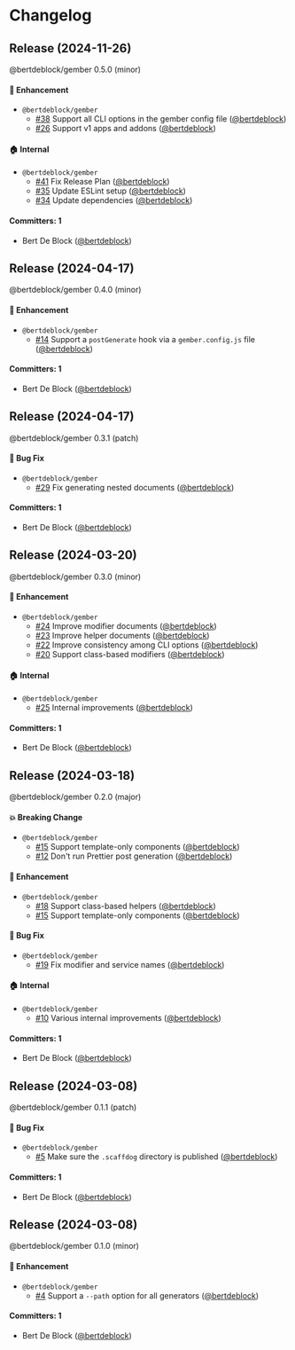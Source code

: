# Changelog

## Release (2024-11-26)

@bertdeblock/gember 0.5.0 (minor)

#### :rocket: Enhancement
* `@bertdeblock/gember`
  * [#38](https://github.com/bertdeblock/gember/pull/38) Support all CLI options in the gember config file ([@bertdeblock](https://github.com/bertdeblock))
  * [#26](https://github.com/bertdeblock/gember/pull/26) Support v1 apps and addons ([@bertdeblock](https://github.com/bertdeblock))

#### :house: Internal
* `@bertdeblock/gember`
  * [#41](https://github.com/bertdeblock/gember/pull/41) Fix Release Plan ([@bertdeblock](https://github.com/bertdeblock))
  * [#35](https://github.com/bertdeblock/gember/pull/35) Update ESLint setup ([@bertdeblock](https://github.com/bertdeblock))
  * [#34](https://github.com/bertdeblock/gember/pull/34) Update dependencies ([@bertdeblock](https://github.com/bertdeblock))

#### Committers: 1
- Bert De Block ([@bertdeblock](https://github.com/bertdeblock))

## Release (2024-04-17)

@bertdeblock/gember 0.4.0 (minor)

#### :rocket: Enhancement
* `@bertdeblock/gember`
  * [#14](https://github.com/bertdeblock/gember/pull/14) Support a `postGenerate` hook via a `gember.config.js` file ([@bertdeblock](https://github.com/bertdeblock))

#### Committers: 1
- Bert De Block ([@bertdeblock](https://github.com/bertdeblock))

## Release (2024-04-17)

@bertdeblock/gember 0.3.1 (patch)

#### :bug: Bug Fix
* `@bertdeblock/gember`
  * [#29](https://github.com/bertdeblock/gember/pull/29) Fix generating nested documents ([@bertdeblock](https://github.com/bertdeblock))

#### Committers: 1
- Bert De Block ([@bertdeblock](https://github.com/bertdeblock))

## Release (2024-03-20)

@bertdeblock/gember 0.3.0 (minor)

#### :rocket: Enhancement
* `@bertdeblock/gember`
  * [#24](https://github.com/bertdeblock/gember/pull/24) Improve modifier documents ([@bertdeblock](https://github.com/bertdeblock))
  * [#23](https://github.com/bertdeblock/gember/pull/23) Improve helper documents ([@bertdeblock](https://github.com/bertdeblock))
  * [#22](https://github.com/bertdeblock/gember/pull/22) Improve consistency among CLI options ([@bertdeblock](https://github.com/bertdeblock))
  * [#20](https://github.com/bertdeblock/gember/pull/20) Support class-based modifiers ([@bertdeblock](https://github.com/bertdeblock))

#### :house: Internal
* `@bertdeblock/gember`
  * [#25](https://github.com/bertdeblock/gember/pull/25) Internal improvements ([@bertdeblock](https://github.com/bertdeblock))

#### Committers: 1
- Bert De Block ([@bertdeblock](https://github.com/bertdeblock))

## Release (2024-03-18)

@bertdeblock/gember 0.2.0 (major)

#### :boom: Breaking Change
* `@bertdeblock/gember`
  * [#15](https://github.com/bertdeblock/gember/pull/15) Support template-only components ([@bertdeblock](https://github.com/bertdeblock))
  * [#12](https://github.com/bertdeblock/gember/pull/12) Don't run Prettier post generation ([@bertdeblock](https://github.com/bertdeblock))

#### :rocket: Enhancement
* `@bertdeblock/gember`
  * [#18](https://github.com/bertdeblock/gember/pull/18) Support class-based helpers ([@bertdeblock](https://github.com/bertdeblock))
  * [#15](https://github.com/bertdeblock/gember/pull/15) Support template-only components ([@bertdeblock](https://github.com/bertdeblock))

#### :bug: Bug Fix
* `@bertdeblock/gember`
  * [#19](https://github.com/bertdeblock/gember/pull/19) Fix modifier and service names ([@bertdeblock](https://github.com/bertdeblock))

#### :house: Internal
* `@bertdeblock/gember`
  * [#10](https://github.com/bertdeblock/gember/pull/10) Various internal improvements ([@bertdeblock](https://github.com/bertdeblock))

#### Committers: 1
- Bert De Block ([@bertdeblock](https://github.com/bertdeblock))

## Release (2024-03-08)

@bertdeblock/gember 0.1.1 (patch)

#### :bug: Bug Fix
* `@bertdeblock/gember`
  * [#5](https://github.com/bertdeblock/gember/pull/5) Make sure the `.scaffdog` directory is published ([@bertdeblock](https://github.com/bertdeblock))

#### Committers: 1
- Bert De Block ([@bertdeblock](https://github.com/bertdeblock))

## Release (2024-03-08)

@bertdeblock/gember 0.1.0 (minor)

#### :rocket: Enhancement
* `@bertdeblock/gember`
  * [#4](https://github.com/bertdeblock/gember/pull/4) Support a `--path` option for all generators ([@bertdeblock](https://github.com/bertdeblock))

#### Committers: 1
- Bert De Block ([@bertdeblock](https://github.com/bertdeblock))
